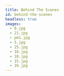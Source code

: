 ```yaml
---
title: Behind The Scenes
id: behind-the-scenes
headless: true
images:
  - 8.jpg
  - 21.jpg
  - pm1.jpg
  - 5.jpg
  - 25.jpg
  - 18.jpg
  - 10.jpg
  - 15.jpg
  - 16.jpg
---
```

